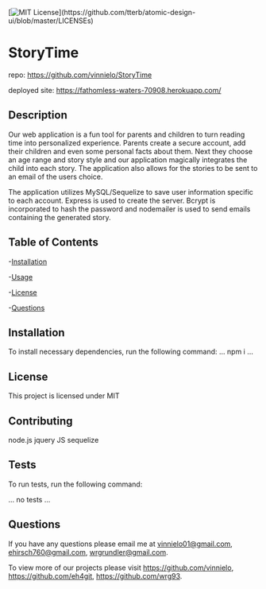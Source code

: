 [![MIT License](https://img.shields.io/apm/l/atomic-design-ui.svg?)](https://github.com/tterb/atomic-design-ui/blob/master/LICENSEs)
# StoryTime

repo: https://github.com/vinnielo/StoryTime 

deployed site: https://fathomless-waters-70908.herokuapp.com/

    
## Description
Our web application is a fun tool for parents and children to turn reading time into personalized experience.  Parents create a secure account, add their children and even some personal facts about them. Next they choose an age range and story style and our application magically integrates the child into each story. The application also allows for the stories to be sent to an email of the users choice.

The application utilizes MySQL/Sequelize to save user information specific to each account. Express is used to create the server. Bcrypt is incorporated to hash the password and nodemailer is used to send emails containing the generated story.
    
## Table of Contents
    
-[Installation](#Installation)
    
-[Usage](#usage)
    
-[License](#license)
    
-[Questions](#questions)
    
## Installation
    
To install necessary dependencies, run the following command:
...
npm i
...
    
## License
    
This project is licensed under MIT
    
## Contributing
    
node.js jquery JS sequelize
    
## Tests
    
To run tests, run the following command:
  
...
no tests
...
    
## Questions
    
If you have any questions please email me at vinnielo01@gmail.com, ehirsch760@gmail.com, wrgrundler@gmail.com.

To view more of our projects please visit https://github.com/vinnielo, https://github.com/eh4git, https://github.com/wrg93.
